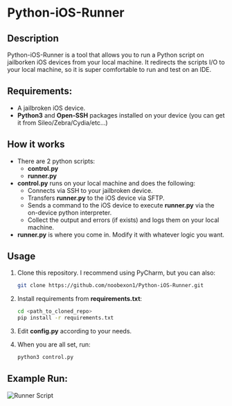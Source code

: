 # Python-iOS-Runner

## Description
Python-iOS-Runner is a tool that allows you to run a Python script on jailborken iOS devices from your local machine.
It redirects the scripts I/O to your local machine, so it is super comfortable to run and test on an IDE.

## Requirements:
- A jailbroken iOS device.
- **Python3** and **Open-SSH** packages installed on your device (you can get it from Sileo/Zebra/Cydia/etc...)

## How it works
- There are 2 python scripts:
  - **control.py**
  - **runner.py**
- **control.py** runs on your local machine and does the following:
  - Connects via SSH to your jailbroken device. 
  - Transfers **runner.py** to the iOS device via SFTP.
  - Sends a command to the iOS device to execute **runner.py** via the on-device python interpreter.
  - Collect the output and errors (if exists) and logs them on your local machine.
- **runner.py** is where you come in. Modify it with whatever logic you want.

## Usage

1. Clone this repository. I recommend using PyCharm, but you can also:
   ```bash
   git clone https://github.com/noobexon1/Python-iOS-Runner.git
   
2. Install requirements from **requirements.txt**:
   ```bash
   cd <path_to_cloned_repo>
   pip install -r requirements.txt

3. Edit **config.py** according to your needs.

4. When you are all set, run:
    ```bash
   python3 control.py   

## Example Run:

![Runner Script](docs/Capture.PNG)


